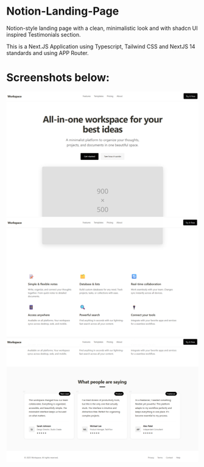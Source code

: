 # Notion-Landing-Page

Notion-style landing page with a clean, minimalistic look and with shadcn UI inspired Testimonials section.

This is a Next.JS Application using Typescript, Tailwind CSS and NextJS 14 standards and using APP Router.

# Screenshots below:

![Screenshot1](Screenshots/Screenshot1.png)
![Screenshot2](Screenshots/Screenshot2.png)
![Screensho3](Screenshots/Screenshot3.png)
